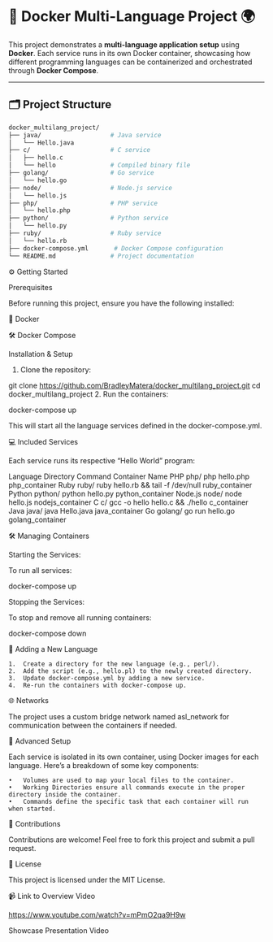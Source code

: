 # 🚀 **Docker Multi-Language Project** 🌍

This project demonstrates a **multi-language application setup** using **Docker**. Each service runs in its own Docker container, showcasing how different programming languages can be containerized and orchestrated through **Docker Compose**.

---

## 🗂️ **Project Structure**

```bash
docker_multilang_project/
├── java/                   # Java service
│   └── Hello.java
├── c/                      # C service
│   ├── hello.c
│   └── hello               # Compiled binary file
├── golang/                 # Go service
│   └── hello.go
├── node/                   # Node.js service
│   └── hello.js
├── php/                    # PHP service
│   └── hello.php
├── python/                 # Python service
│   └── hello.py
├── ruby/                   # Ruby service
│   └── hello.rb
├── docker-compose.yml       # Docker Compose configuration
└── README.md               # Project documentation

```

⚙️ Getting Started

Prerequisites

Before running this project, ensure you have the following installed:

🐳 Docker

🛠️ Docker Compose

Installation & Setup

1. Clone the repository:

git clone https://github.com/BradleyMatera/docker_multilang_project.git
cd docker_multilang_project
2. Run the containers:

docker-compose up

This will start all the language services defined in the docker-compose.yml.

💻 Included Services

Each service runs its respective “Hello World” program:

Language	Directory	Command	Container Name
PHP	php/	php hello.php	php_container
Ruby	ruby/	ruby hello.rb && tail -f /dev/null	ruby_container
Python	python/	python hello.py	python_container
Node.js	node/	node hello.js	nodejs_container
C	c/	gcc -o hello hello.c && ./hello	c_container
Java	java/	java Hello.java	java_container
Go	golang/	go run hello.go	golang_container

🛠️ Managing Containers

Starting the Services:

To run all services:

docker-compose up

Stopping the Services:

To stop and remove all running containers:

docker-compose down

📝 Adding a New Language

	1.	Create a directory for the new language (e.g., perl/).
	2.	Add the script (e.g., hello.pl) to the newly created directory.
	3.	Update docker-compose.yml by adding a new service.
	4.	Re-run the containers with docker-compose up.

🌐 Networks

The project uses a custom bridge network named asl_network for communication between the containers if needed.

🎯 Advanced Setup

Each service is isolated in its own container, using Docker images for each language. Here’s a breakdown of some key components:

	•	Volumes are used to map your local files to the container.
	•	Working Directories ensure all commands execute in the proper directory inside the container.
	•	Commands define the specific task that each container will run when started.

🤝 Contributions

Contributions are welcome! Feel free to fork this project and submit a pull request.

📄 License

This project is licensed under the MIT License.

📹 Link to Overview Video

https://www.youtube.com/watch?v=mPmO2qa9H9w

Showcase Presentation Video
